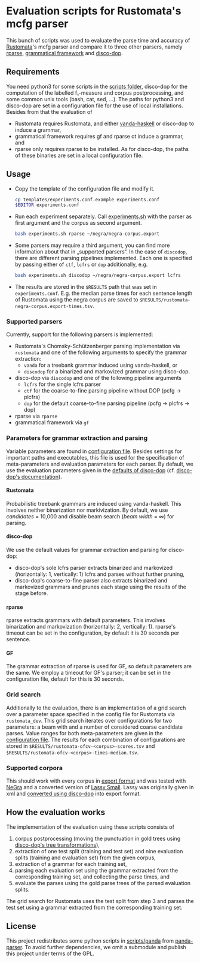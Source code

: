 # Evaluation scripts for Rustomata's mcfg parser

This bunch of scripts was used to evaluate the parse time and accuracy of [Rustomata](https://github.com/tud-fop/rustomata)'s mcfg parser and compare it to three other parsers, namely [rparse](https://github.com/wmaier/rparse), [grammatical framework](https://github.com/gf/gf) and [disco-dop](https://github.com/andreasvc/discodop).

## Requirements

You need python3 for some scripts in the [scripts folder](./scripts/), disco-dop for the computation of the labelled f₁-measure and corpus postprocessing, and some common unix tools (bash, cat, sed, …).
The paths for python3 and disco-dop are set in a configuration file for the use of local installations.
Besides from that the evaluation of
* Rustomata requires Rustomata, and either [vanda-haskell](https://github.com/tud-fop/vanda-haskell) or disco-dop to induce a grammar,
* grammatical framework requires gf and rparse ot induce a grammar, and
* rparse only requires rparse
to be installed.
As for disco-dop, the paths of these binaries are set in a local configuration file.

## Usage

* Copy the template of the configuration file and modify it.
    ```bash
    cp templates/experiments.conf.example experiments.conf
    $EDITOR experiments.conf
    ```
* Run each experiment separately.
  Call [experiments.sh](./experiments.sh) with the parser as first argument and the corpus as second argument.
    ```bash
    bash experiments.sh rparse ~/negra/negra-corpus.export
    ```
* Some parsers may require a third argument, you can find more information about that in „supported parsers“.
  In the case of `discodop`, there are different parsing pipelines implemented. Each one is specified by passing either of `ctf`, `lcfrs` or `dop` additionally, e.g.
    ```bash
    bash experiments.sh discodop ~/negra/negra-corpus.export lcfrs
    ```
* The results are stored in the `$RESULTS` path that was set in `experiments.conf`. E.g. the median parse times for each sentence length of Rustomata using the negra corpus are saved to `$RESULTS/rustomata-negra-corpus.export-times.tsv`.

### Supported parsers

Currently, support for the following parsers is implemented:
* Rustomata's Chomsky-Schützenberger parsing implementation via `rustomata` and one of the following arguments to specify the grammar extraction:
    * `vanda` for a treebank grammar induced using vanda-haskell, or
    * `discodop` for a binarized and markovized grammar using disco-dop.
* disco-dop via `discodop` and one of the following pipeline arguments
    * `lcfrs` for the single lcfrs parser
    * `ctf` for the coarse-to-fine parsing pipeline without DOP (pcfg → plcfrs)
    * `dop` for the default coarse-to-fine parsing pipeline (pcfg → plcfrs → dop)
* rparse via `rparse`
* grammatical framework via `gf`

### Parameters for grammar extraction and parsing

Variable parameters are found in [configuration file](./templates/experiments.conf.example).
Besides settings for important paths and executables, this file is used for the specification of meta-parameters and evaluation parameters for each parser.
By default, we use the evaluation parameters given in the [defaults of disco-dop](templates/discodop-eval.prm) (cf. [disco-dop's documentation](https://discodop.readthedocs.io/en/latest/fileformats.html#evalparam-format)).

#### Rustomata

Probabilistic treebank grammars are induced using vanda-haskell.
This involves neither binarization nor markivization.
By default, we use *candidates* = 10,000 and disable beam search (*beam width* = ∞) for parsing.

#### disco-dop

We use the default values for grammar extraction and parsing for disco-dop:
* disco-dop's sole lcfrs parser extracts binarized and markovized (*h*orizontally: 1, *v*ertically: 1) lcfrs and parses without further pruning,
* disco-dop's coarse-to-fine parser also extracts binarized and markovized grammars and prunes each stage using the results of the stage before.

#### rparse

rparse extracts grammars with default parameters. This involves binarization and markovization (horizontally: 2, vertically: 1).
rparse's timeout can be set in the configuration, by default it is 30 seconds per sentence.

#### GF

The grammar extraction of rparse is used for GF, so default parameters are the same.
We employ a timeout for GF's parser; it can be set in the configuration file, default for this is 30 seconds.

### Grid search

Additionally to the evaluation, there is an implementation of a grid search over a parameter space specified in the config file for Rustomata via `rustomata_dev`.
This grid search iterates over configurations for two parameters: a beam with and a number of considered coarse candidate parses.
Value ranges for both meta-parameters are given in the [configuration file](./templates/experiments.conf.example).
The results for each combination of configurations are stored in `$RESULTS/rustomata-ofcv-<corpus>-scores.tsv` and `$RESULTS/rustomata-ofcv-<corpus>-times-median.tsv`.

### Supported corpora

This should work with every corpus in [export format](http://www.coli.uni-sb.de/~thorsten/publications/Brants-CLAUS98.ps.gz) and was tested with [NeGra](http://www.coli.uni-saarland.de/projects/sfb378/negra-corpus/negra-corpus.html) and a converted version of [Lassy Small](http://www.let.rug.nl/~vannoord/Lassy/).
Lassy was originally given in xml and [converted using disco-dop](https://discodop.readthedocs.io/en/latest/cli/treetransforms.html) into export format.

## How the evaluation works

The implementation of the evaluation using these scripts consists of
1. corpus postprocessing (moving the punctuation in gold trees using [disco-dop's tree transformations](https://discodop.readthedocs.io/en/latest/cli/treetransforms.html)),
2. extraction of one test split (training and test set) and nine evaluation splits (training and evaluation set) from the given corpus,
3. extraction of a grammar for each training set,
4. parsing each evaluation set using the grammar extracted from the corresponding training set, and collecting the parse times, and
5. evaluate the parses using the gold parse trees of the parsed evaluation splits.

The grid search for Rustomata uses the test split from step 3 and parses the test set using a grammar extracted from the corresponding training set.

## License

This project redistributes some python scripts in [scripts/panda](./scripts/panda/) from [panda-parser](https://github.com/kilian-gebhardt/panda-parser/).
To avoid further dependencies, we omit a submodule and publish this project under terms of the GPL.